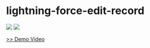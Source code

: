 # lightning-force-edit-record
<img src="http://cdn-ak.f.st-hatena.com/images/fotolife/t/tyoshikawa1106/20150314/20150314205734.png" />

<img src="http://cdn-ak.f.st-hatena.com/images/fotolife/t/tyoshikawa1106/20150314/20150314205747.png" />

<a href="https://www.youtube.com/watch?v=xLBUQboSU-Q" target="_blank">>> Demo Video</a>
